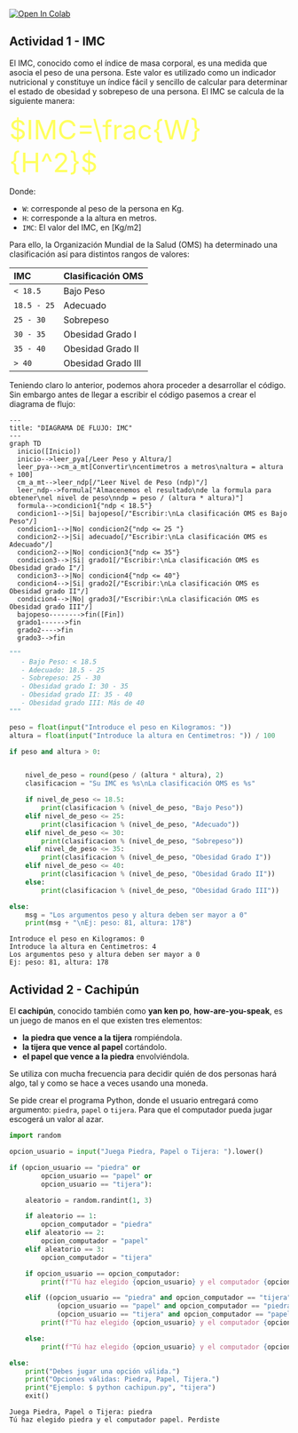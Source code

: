 <a href="https://colab.research.google.com/gist/EniDev911/34ea48dd918bf250765bdd8d0c4c8750/sentencias-condicionales-e-iterativas.ipynb" target="_parent"><img src="https://colab.research.google.com/assets/colab-badge.svg" alt="Open In Colab"/></a>

## Actividad 1 - IMC

El IMC, conocido como el índice de masa corporal, es una medida que asocia el peso de una persona. Este valor es utilizado como un indicador nutricional y constituye un índice fácil y sencillo de calcular para determinar el estado de obesidad y sobrepeso de una persona. El IMC se calcula de la siguiente manera:

<font size=7 color='#ffff5d'>
$IMC=\frac{W}{H^2}$
</font>

Donde:

- `W`: corresponde al peso de la persona en Kg.
- `H`: corresponde a la altura en metros.
- `IMC`: El valor del IMC, en [Kg/m2]

Para ello, la Organización Mundial de la Salud (OMS) ha determinado una clasificación así para distintos rangos de valores:


|IMC|Clasificación OMS|
|:--|:----------------|
|`< 18.5`|Bajo Peso|
|`18.5 - 25`|Adecuado|
|`25 - 30`|Sobrepeso|
|`30 - 35`|Obesidad Grado I|
|`35 - 40`|Obesidad Grado II|
|`> 40`|Obesidad Grado III|


Teniendo claro lo anterior, podemos ahora proceder a desarrollar el código. Sin embargo antes de llegar a escribir el código pasemos a crear el diagrama de flujo:

```mermaid
---
title: "DIAGRAMA DE FLUJO: IMC"
---
graph TD
  inicio([Inicio])
  inicio-->leer_pya[/Leer Peso y Altura/]
  leer_pya-->cm_a_mt[Convertir\ncentimetros a metros\naltura = altura ÷ 100]
  cm_a_mt-->leer_ndp[/"Leer Nivel de Peso (ndp)"/]
  leer_ndp-->formula["Almacenemos el resultado\nde la formula para obtener\nel nivel de peso\nndp = peso / (altura * altura)"]
  formula-->condicion1{"ndp < 18.5"}
  condicion1-->|Si| bajopeso[/"Escribir:\nLa clasificación OMS es Bajo Peso"/]
  condicion1-->|No| condicion2{"ndp <= 25 "}
  condicion2-->|Si| adecuado[/"Escribir:\nLa clasificación OMS es Adecuado"/]
  condicion2-->|No| condicion3{"ndp <= 35"}
  condicion3-->|Si| grado1[/"Escribir:\nLa clasificación OMS es Obesidad grado I"/]
  condicion3-->|No| condicion4{"ndp <= 40"}
  condicion4-->|Si| grado2[/"Escribir:\nLa clasificación OMS es Obesidad grado II"/]
  condicion4-->|No| grado3[/"Escribir:\nLa clasificación OMS es Obesidad grado III"/]
  bajopeso-------->fin([Fin])
  grado1------>fin
  grado2---->fin
  grado3-->fin
```

```python
"""
   - Bajo Peso: < 18.5
   - Adecuado: 18.5 - 25
   - Sobrepeso: 25 - 30
   - Obesidad grado I: 30 - 35
   - Obesidad grado II: 35 - 40
   - Obesidad grado III: Más de 40
"""

peso = float(input("Introduce el peso en Kilogramos: "))
altura = float(input("Introduce la altura en Centimetros: ")) / 100

if peso and altura > 0:


    nivel_de_peso = round(peso / (altura * altura), 2)
    clasificacion = "Su IMC es %s\nLa clasificación OMS es %s"

    if nivel_de_peso <= 18.5:
        print(clasificacion % (nivel_de_peso, "Bajo Peso"))
    elif nivel_de_peso <= 25:
        print(clasificacion % (nivel_de_peso, "Adecuado"))
    elif nivel_de_peso <= 30:
        print(clasificacion % (nivel_de_peso, "Sobrepeso"))
    elif nivel_de_peso <= 35:
        print(clasificacion % (nivel_de_peso, "Obesidad Grado I"))
    elif nivel_de_peso <= 40:
        print(clasificacion % (nivel_de_peso, "Obesidad Grado II"))
    else:
        print(clasificacion % (nivel_de_peso, "Obesidad Grado III"))

else:
    msg = "Los argumentos peso y altura deben ser mayor a 0"
    print(msg + "\nEj: peso: 81, altura: 178")
```

    Introduce el peso en Kilogramos: 0
    Introduce la altura en Centimetros: 4
    Los argumentos peso y altura deben ser mayor a 0
    Ej: peso: 81, altura: 178
    

## Actividad 2 - Cachipún

El **cachipún**, conocido también como **yan ken po**, **how-are-you-speak**, es un juego de manos en el que existen tres elementos:

- **la piedra que vence a la tijera** rompiéndola.
- **la tijera que vence al papel** cortándolo.
- **el papel que vence a la piedra** envolviéndola.

Se utiliza con mucha frecuencia para decidir quién de dos personas hará algo, tal y como se hace a veces usando una moneda.


Se pide crear el programa Python, donde el usuario entregará como argumento: `piedra`, `papel` o `tijera`. Para que el computador pueda jugar escogerá un valor al azar.


```python
import random

opcion_usuario = input("Juega Piedra, Papel o Tijera: ").lower()

if (opcion_usuario == "piedra" or
        opcion_usuario == "papel" or
        opcion_usuario == "tijera"):

    aleatorio = random.randint(1, 3)

    if aleatorio == 1:
        opcion_computador = "piedra"
    elif aleatorio == 2:
        opcion_computador = "papel"
    elif aleatorio == 3:
        opcion_computador = "tijera"

    if opcion_usuario == opcion_computador:
        print(f"Tú haz elegido {opcion_usuario} y el computador {opcion_computador}. Empate")

    elif ((opcion_usuario == "piedra" and opcion_computador == "tijera") or
            (opcion_usuario == "papel" and opcion_computador == "piedra") or
            (opcion_usuario == "tijera" and opcion_computador == "papel")):
        print(f"Tú haz elegido {opcion_usuario} y el computador {opcion_computador}. Ganaste")

    else:
        print(f"Tú haz elegido {opcion_usuario} y el computador {opcion_computador}. Perdiste")

else:
    print("Debes jugar una opción válida.")
    print("Opciones válidas: Piedra, Papel, Tijera.")
    print("Ejemplo: $ python cachipun.py", "tijera")
    exit()
```

    Juega Piedra, Papel o Tijera: piedra
    Tú haz elegido piedra y el computador papel. Perdiste
    
